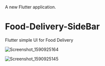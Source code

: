 
A new Flutter application.

# Food-Delivery-SideBar
Flutter simple UI for Food Delivery

![Screenshot_1590925164](https://user-images.githubusercontent.com/51218670/83351634-08033200-a35b-11ea-9f29-6d9421f10da1.png)


![Screenshot_1590925145](https://user-images.githubusercontent.com/51218670/83351646-22d5a680-a35b-11ea-88e6-f1e538f81455.png)
